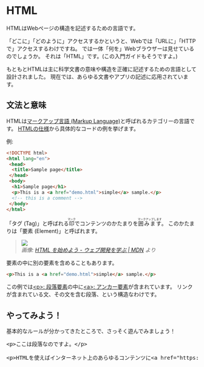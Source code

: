 # HTML

HTMLはWebページの構造を記述するための言語です。

「どこに」「どのように」アクセスするかというと、Webでは「URLに」「HTTPで」アクセスするわけですね。
では一体「何を」Webブラウザーは見せているのでしょうか。
それは「HTML」です。(この入門ガイドもそうですよ。)

もともとHTMLは主に科学文書の意味や構造を正確に記述するための言語として設計されました。
現在では、あらゆる文書やアプリの記述に応用されています。

## 文法と意味

HTMLは[マークアップ言語 (Markup Language)](https://ja.wikipedia.org/wiki/%E3%83%9E%E3%83%BC%E3%82%AF%E3%82%A2%E3%83%83%E3%83%97%E8%A8%80%E8%AA%9E)と呼ばれるカテゴリーの言語です。
[HTMLの仕様](https://html.spec.whatwg.org/multipage/introduction.html#a-quick-introduction-to-html)から具体的なコードの例を挙げます。

例:

<!-- prettier-ignore-start -->
```html
<!DOCTYPE html>
<html lang="en">
 <head>
  <title>Sample page</title>
 </head>
 <body>
  <h1>Sample page</h1>
  <p>This is a <a href="demo.html">simple</a> sample.</p>
  <!-- this is a comment -->
 </body>
</html>
```
<!-- prettier-ignore-end -->

「タグ (Tag)」と呼ばれる<ruby>印<rt>マーク</rt></ruby>でコンテンツのかたまりを<ruby>囲みます<rt>マークアップします</rt></ruby>。
このかたまりは「要素 (Element)」と呼ばれます。

<!-- prettier-ignore-start -->
> ![](https://developer.mozilla.org/ja/docs/Learn/HTML/Introduction_to_HTML/Getting_started/grumpy-cat-small.png)\
> _画像: [HTML を始めよう - ウェブ開発を学ぶ | MDN](https://developer.mozilla.org/ja/docs/Learn/HTML/Introduction_to_HTML/Getting_started#html_%E8%A6%81%E7%B4%A0%E3%81%AE%E6%A7%8B%E6%88%90) より_
<!-- prettier-ignore-end -->

要素の中に別の要素を含めることもあります。

```html
<p>This is a <a href="demo.html">simple</a> sample.</p>
```

この例では[&lt;p&gt;: 段落要素](https://developer.mozilla.org/ja/docs/Web/HTML/Element/p)の中に[&lt;a&gt;: アンカー要素](https://developer.mozilla.org/ja/docs/Web/HTML/Element/a)が含まれています。
リンクが含まれている文、その文を含む段落、という構造なわけです。

## やってみよう！

基本的なルールが分かってきたところで、さっそく遊んでみましょう！

<!-- prettier-ignore -->
<div class="codepen" data-prefill data-editable data-default-tab="html,result" data-height="480">

<pre data-lang="html">
&lt;p&gt;ここは段落なのですよ。&lt;/p&gt;

&lt;p&gt;HTMLを使えばインターネット上のあらゆるコンテンツに&lt;a href="https://kou029w.github.io/intro-to-web-dev/web/html.html"&gt;リンク&lt;/a&gt;できるのです。&lt;/p&gt;
</pre>
</div>
<script async src="https://static.codepen.io/assets/embed/ei.js"></script>
